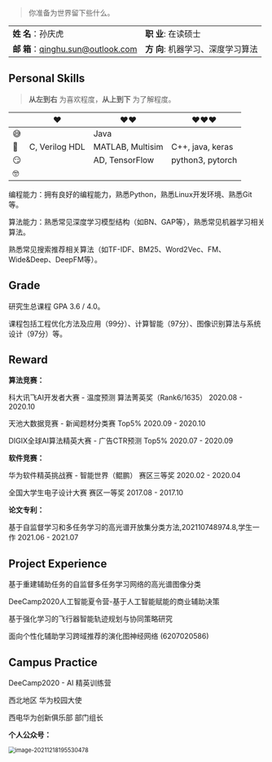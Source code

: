 > 你准备为世界留下些什么。

|                                     |                                      |
| ----------------------------------- | ------------------------------------ |
| **姓  名**：孙庆虎                  | **职   业**:  在读硕士               |
| **邮   箱**：qinghu.sun@outlook.com | **方   向**:  机器学习、深度学习算法 |

<!--<a href="../resume/孙庆虎个人简历.pdf" target="_blank">孙庆虎个人简历</a>-->

## Personal Skills

> __从左到右__ 为喜欢程度，__从上到下__ 为了解程度。

|      | ❤️              | ❤️❤️               | ❤️❤️❤️              |
| ---- | -------------- | ---------------- | ---------------- |
| 😅    |                | Java             |                  |
| 🧐    | C, Verilog HDL | MATLAB, Multisim | C++, java, keras |
| 😏    |                | AD, TensorFlow   | python3, pytorch |
| 🤓    |                |                  |                  |

编程能力：拥有良好的编程能力，熟悉Python，熟悉Linux开发环境、熟悉Git等。

算法能力：熟悉常见深度学习模型结构（如BN、GAP等），熟悉常见机器学习相关算法。

​          		熟悉常见搜索推荐相关算法（如TF-IDF、BM25、Word2Vec、FM、Wide&Deep、DeepFM等）。

## Grade

研究生总课程 GPA 3.6 / 4.0。

课程包括工程优化方法及应用（99分）、计算智能（97分）、图像识别算法与系统设计（97分）等。

## Reward

**算法竞赛：**

科大讯飞AI开发者大赛 - 温度预测            		算法菁英奖（Rank6/1635）              2020.08 - 2020.10

天池大数据竞赛 - 新闻题材分类赛                	Top5%                              				 2020.09 - 2020.10

DIGIX全球AI算法精英大赛 - 广告CTR预测    	Top5%                              				 2020.07 - 2020.09

**软件竞赛：**

华为软件精英挑战赛 - 智能世界（鲲鹏）      	赛区三等奖                           			 2020.02 - 2020.04	

全国大学生电子设计大赛                   				赛区一等奖                           			 2017.08 - 2017.10

**论文专利：**

基于自监督学习和多任务学习的高光谱开放集分类方法,202110748974.8,学生一作   2021.06 - 2021.07

## Project Experience

基于重建辅助任务的自监督多任务学习网络的高光谱图像分类

DeeCamp2020人工智能夏令营-基于人工智能赋能的商业辅助决策

基于强化学习的飞行器智能轨迹规划与协同策略研究

面向个性化辅助学习跨域推荐的演化图神经网络 (6207020586)

## Campus Practice

DeeCamp2020 - AI 精英训练营

西北地区 华为校园大使

西电华为创新俱乐部 部门组长



**个人公众号：**

<img src="https://cdn.jsdelivr.net/gh/sunqinghu/PicRepo@master/uPic/image-20211218195530478_20211218195950r9Ysw3.png" alt="image-20211218195530478" style="zoom:80%;" />

